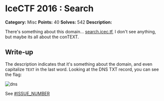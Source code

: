 # IceCTF 2016 : Search

**Category:** Misc
**Points:** 40
**Solves:** 542
**Description:**

There's something about this domain... [search.icec.tf](http://search.icec.tf/), I don't see anything, but maybe its all about the conTEXT. 

## Write-up

The description indicates that it's something about the domain, and even capitalize `TEXT` in the last word. Looking at the DNS TXT record, you can see the flag:

![dns](https://cloud.githubusercontent.com/assets/3537289/17639333/b3f91776-60e0-11e6-86c7-af73a1cce5bd.png)

See [#ISSUE_NUMBER](https://github.com/ikornaselur/project-firewater/issues/ISSUE_NUMBER)
